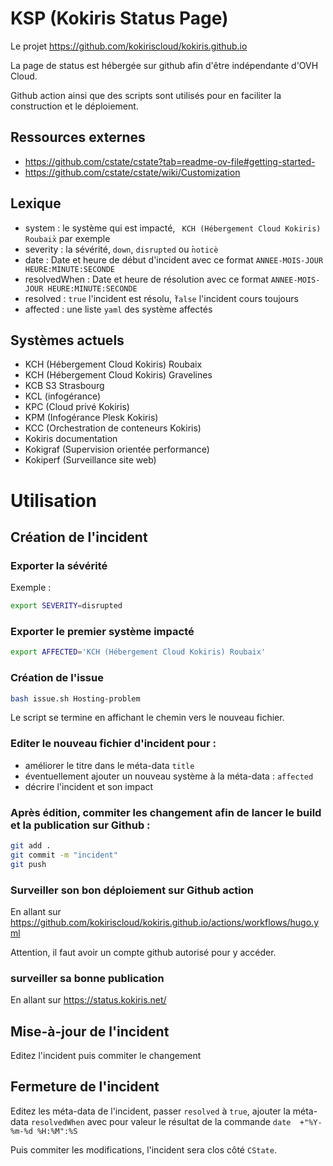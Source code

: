 # KSP (Kokiris Status Page) 

Le projet https://github.com/kokiriscloud/kokiris.github.io

La page de status est hébergée sur github afin d'être indépendante d'OVH Cloud.

Github action ainsi que des scripts sont utilisés pour en faciliter la construction et le déploiement.

## Ressources externes

* https://github.com/cstate/cstate?tab=readme-ov-file#getting-started-
* https://github.com/cstate/cstate/wiki/Customization

## Lexique

* system : le système qui est impacté, ` KCH (Hébergement Cloud Kokiris) Roubaix̀` par exemple
* severity : la sévérité, `down`, `disrupted` ou ̀`noticè`
* date : Date et heure de début d'incident avec ce format `ANNEE-MOIS-JOUR HEURE:MINUTE:SECONDE`
* resolvedWhen : Date et heure de résolution avec ce format `ANNEE-MOIS-JOUR HEURE:MINUTE:SECONDE`
* resolved : `true` l'incident est résolu, ̀`false` l'incident cours toujours
* affected : une liste `yaml` des système affectés

## Systèmes actuels

 *  KCH (Hébergement Cloud Kokiris) Roubaix
 *  KCH (Hébergement Cloud Kokiris) Gravelines
 *  KCB S3 Strasbourg
 *  KCL (infogérance)
 *  KPC (Cloud privé Kokiris)
 *  KPM (Infogérance Plesk Kokiris)
 *  KCC (Orchestration de conteneurs Kokiris)
 *  Kokiris documentation
 *  Kokigraf (Supervision orientée performance)
 *  Kokiperf (Surveillance site web)

# Utilisation

## Création de l'incident

### Exporter la sévérité 

Exemple :

```bash
export SEVERITY=disrupted
```

### Exporter le premier système impacté

```bash
export AFFECTED='KCH (Hébergement Cloud Kokiris) Roubaix'
```

### Création de l'issue

```bash
bash issue.sh Hosting-problem
```

Le script se termine en affichant le chemin vers le nouveau fichier.

### Editer le nouveau fichier d'incident pour :
* améliorer le titre dans le méta-data `title`
* éventuellement ajouter un nouveau système à la méta-data : `affected`
* décrire l'incident et son impact

### Après édition, commiter les changement afin de lancer le build et la publication sur Github :

```bash
git add .
git commit -m "incident"
git push
```

### Surveiller son bon déploiement sur Github action 

En allant sur https://github.com/kokiriscloud/kokiris.github.io/actions/workflows/hugo.yml

Attention, il faut avoir un compte github autorisé pour y accéder.

### surveiller sa bonne publication 

En allant sur https://status.kokiris.net/

## Mise-à-jour de l'incident

Editez l'incident puis commiter le changement

## Fermeture de l'incident 

Editez les méta-data de l'incident, passer `resolved` à `true`, ajouter la méta-data `resolvedWhen` avec pour valeur le résultat de la commande `date  +"%Y-%m-%d %H:%M":%S`

Puis commiter les modifications, l'incident sera clos côté `CState`.
